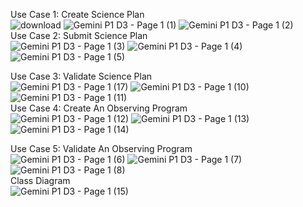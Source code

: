 Use Case 1: Create Science Plan <br>
![download](https://github.com/user-attachments/assets/fd3a4d58-3bba-4f0e-9001-3d2e57ddb3db)
![Gemini P1 D3  - Page 1 (1)](https://github.com/user-attachments/assets/53b09973-d979-4c04-add2-ef7b92aa3711)
![Gemini P1 D3  - Page 1 (2)](https://github.com/user-attachments/assets/26a4a131-69f6-42c0-95f7-1c48777e5075)
<br>
Use Case 2: Submit Science Plan <br>
![Gemini P1 D3  - Page 1 (3)](https://github.com/user-attachments/assets/13f3c5ed-6a95-4730-a810-ac1ca71ba2cc)
![Gemini P1 D3  - Page 1 (4)](https://github.com/user-attachments/assets/f81d8dfe-22cc-424e-b3ec-4dd78922bdce)
![Gemini P1 D3  - Page 1 (5)](https://github.com/user-attachments/assets/8289153f-da6b-40e5-9ee5-281e30118039)
<br>

Use Case 3: Validate Science Plan <br>
![Gemini P1 D3  - Page 1 (17)](https://github.com/user-attachments/assets/2aed2f89-3b91-4e77-bbd2-e7754ddb0159)
![Gemini P1 D3  - Page 1 (10)](https://github.com/user-attachments/assets/89d6b86c-c1f9-486e-905c-2916b4ba1065)
![Gemini P1 D3  - Page 1 (11)](https://github.com/user-attachments/assets/e546b8f4-4cbd-475a-9d05-b1220c894c3f)
<br>
Use Case 4: Create An Observing Program <br>
![Gemini P1 D3  - Page 1 (12)](https://github.com/user-attachments/assets/3848bcb8-4ab4-476b-aa09-d104b3b00ba8)
![Gemini P1 D3  - Page 1 (13)](https://github.com/user-attachments/assets/c2ccf552-114d-43ea-add0-a1a1c6725482)
![Gemini P1 D3  - Page 1 (14)](https://github.com/user-attachments/assets/282ad1ab-4474-460e-80ca-3eddcd20e60b)

Use Case 5: Validate An Observing Program <br>
![Gemini P1 D3  - Page 1 (6)](https://github.com/user-attachments/assets/66dcee32-2df9-488f-baf7-41627b33955a)
![Gemini P1 D3  - Page 1 (7)](https://github.com/user-attachments/assets/d5a29481-8a59-41bb-9387-84961a3c7ae6)
![Gemini P1 D3  - Page 1 (8)](https://github.com/user-attachments/assets/5782e32b-b483-4d16-b07e-81d2e71f4df9)
<br>
Class Diagram <br>
![Gemini P1 D3  - Page 1 (15)](https://github.com/user-attachments/assets/65c2b261-a413-425c-9d57-f10069dd114f)
